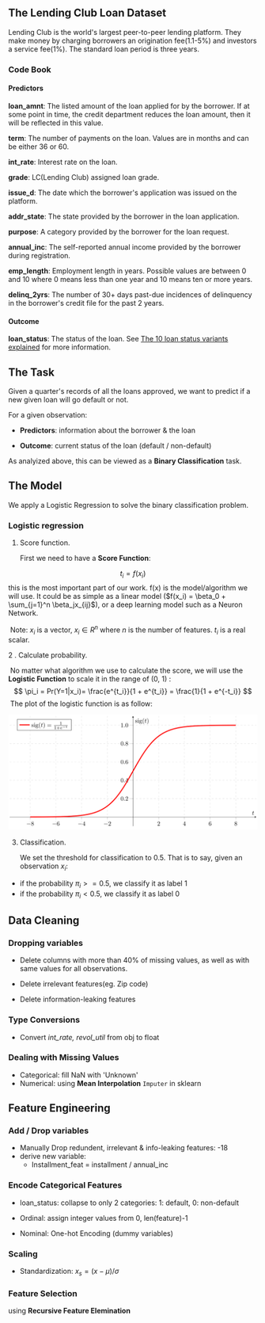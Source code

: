 ## The Lending Club Loan Dataset

Lending Club is the world's largest peer-to-peer lending platform. They make money by charging borrowers an origination fee(1.1-5%) and investors a service fee(1%). The standard loan period is three years. 

### Code Book 

#### Predictors 

**loan_amnt**: The listed amount of the loan applied for by the borrower. If at some point in time, the credit department reduces the loan amount, then it will be reflected in this value.

**term**: The number of payments on the loan. Values are in months and can be either 36 or 60.

**int_rate**: Interest rate on the loan.

**grade**: LC(Lending Club) assigned loan grade.

**issue_d**: The date which the borrower's application was issued on the platform.

**addr_state**: The state provided by the borrower in the loan application.

**purpose**: A category provided by the borrower for the loan request.

**annual_inc**: The self-reported annual income provided by the borrower during registration.

**emp_length**: Employment length in years. Possible values are between 0 and 10 where 0 means less than one year and 10 means ten or more years.

**delinq_2yrs**: The number of 30+ days past-due incidences of delinquency in the borrower's credit file for the past 2 years.

#### Outcome

**loan_status**: The status of the loan. See [The 10 loan status variants explained](https://help.bitbond.com/article/20-the-10-loan-status-variants-explained) for more information.



## The Task

Given a quarter's records of all the loans approved, we want to predict if a new given loan will go default or not.

For a given observation:

- **Predictors**:  information about the borrower & the loan

- **Outcome**: current status of the loan (default / non-default)

As analyized above, this can be viewed as a **Binary Classification** task.



## The Model

We apply a Logistic Regression to solve the binary classification problem.

### Logistic regression

1. Score function.

   First we need to have a **Score Function**: 

$$
t_i = f(x_i)
$$
​	this is the most important part of our work. f(x) is the model/algorithm we will use. It could be as simple as a linear model ($f(x_i) = \beta_0 + \sum_{j=1}^n \beta_jx_{ij}$), or a deep learning model such as a Neuron Network.

​	Note: $x_i$ is a vector,  $x_i \in R^n$ where $n$ is the number of features. $t_i$ is a real scalar. 

2 . Calculate probability. 

​	No matter what algorithm we use to calculate the score, we will use the **Logistic Function** to scale it in the range of (0, 1) :
$$
\pi_i = Pr(Y=1|x_i)=  \frac{e^{t_i}}{1 + e^{t_i}} = \frac{1}{1 + e^{-t_i}}
$$
​	The plot of the logistic function is as follow:

![](image/logfunc.png) 

3. Classification.

   We set the threshold for classification to 0.5. That is to say, given an observation $x_i$: 

- if the probability $\pi_i >= 0.5$, we classify it as label 1
- if the probability $\pi_i < 0.5$, we classify it as label 0



## Data Cleaning

### Dropping variables

- Delete columns with more than 40% of missing values, as well as with same values for all observations. 

- Delete irrelevant features(eg. Zip code) 
- Delete information-leaking features 

### Type Conversions

- Convert *int_rate, revol_util* from obj to float

### Dealing with Missing Values

- Categorical: fill NaN with 'Unknown'
- Numerical: using **Mean Interpolation**  `Imputer` in sklearn



## Feature Engineering

### Add / Drop variables

- Manually Drop redundent, irrelevant & info-leaking features:  -18
- derive new variable:
  - Installment_feat = installment / annual_inc

### Encode Categorical Features

- loan_status: collapse to only 2 categories: 1: default, 0: non-default

- Ordinal: assign integer values from 0, len(feature)-1
- Nominal: One-hot Encoding (dummy variables)

### Scaling

- Standardization: $x_{s}=(x-μ)/σ$

### Feature Selection

using **Recursive Feature Elemination** 





